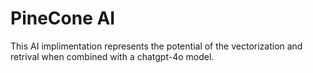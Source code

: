 # PineCone AI

This AI implimentation represents the potential of the vectorization and retrival when combined with a chatgpt-4o model.
